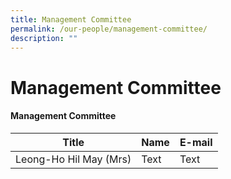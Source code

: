 ```yaml
---
title: Management Committee
permalink: /our-people/management-committee/
description: ""
---
```

# **Management Committee**


  
#### Management Committee



| Title | Name | E-mail |
| -------- | -------- | -------- |
| Leong-Ho Hil May (Mrs)   | Text     | Text     |